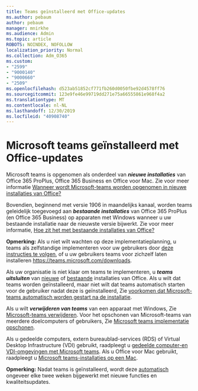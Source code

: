 ```yaml
---
title: Teams geïnstalleerd met Office-updates
ms.author: pebaum
author: pebaum
manager: mnirkhe
ms.audience: Admin
ms.topic: article
ROBOTS: NOINDEX, NOFOLLOW
localization_priority: Normal
ms.collection: Adm_O365
ms.custom:
- "2599"
- "9000140"
- "9000660"
- "2509"
ms.openlocfilehash: d523ab51852cf771fb260d0050fbe92d4578ff76
ms.sourcegitcommit: 123e9fe46e99719dd271e75a66555861e968f4a2
ms.translationtype: MT
ms.contentlocale: nl-NL
ms.lasthandoff: 12/30/2019
ms.locfileid: "40908740"
---
```

# <a name="microsoft-teams-installed-with-office-updates"></a>Microsoft teams geïnstalleerd met Office-updates

Microsoft teams is opgenomen als onderdeel van ***nieuwe installaties*** van Office 365 ProPlus, Office 365 Business en Office voor Mac. Zie voor meer informatie [Wanneer wordt Microsoft-teams worden opgenomen in nieuwe installaties van Office?](https://docs.microsoft.com/deployoffice/teams-install#when-will-microsoft-teams-start-being-included-with-new-installations-of-office-365-proplus)

Bovendien, beginnend met versie 1906 in maandelijks kanaal, worden teams geleidelijk toegevoegd aan ***bestaande installaties*** van Office 365 ProPlus (en Office 365 Business) op apparaten met Windows wanneer u uw bestaande installatie naar de nieuwste versie bijwerkt. Zie voor meer informatie, [Hoe zit het met bestaande installaties van Office?](https://docs.microsoft.com/deployoffice/teams-install#what-about-existing-installations-of-office-365-proplus)

**Opmerking:** Als u niet wilt wachten op deze implementatieplanning, u teams als zelfstandige implementeren voor uw gebruikers door [deze instructies te volgen](https://docs.microsoft.com/MicrosoftTeams/msi-deployment), of u uw gebruikers teams voor zichzelf laten installeren https://teams.microsoft.com/downloads.

Als uw organisatie is niet klaar om teams te implementeren, u ***teams uitsluiten*** van [nieuwe](https://docs.microsoft.com/deployoffice/teams-install#how-to-exclude-microsoft-teams-from-new-installations-of-office-365-proplus) of [bestaande](https://docs.microsoft.com/deployoffice/teams-install#use-group-policy-to-control-the-installation-of-microsoft-teams) installaties van Office. Als u wilt dat teams worden geïnstalleerd, maar niet wilt dat teams automatisch starten voor de gebruiker nadat deze is geïnstalleerd, Zie [voorkomen dat Microsoft-teams automatisch worden gestart na de installatie](https://docs.microsoft.com/deployoffice/teams-install#use-group-policy-to-prevent-microsoft-teams-from-starting-automatically-after-installation).

Als u wilt ***verwijderen van teams*** van een apparaat met Windows, Zie [Microsoft-teams verwijderen](https://support.office.com/article/uninstall-microsoft-teams-3b159754-3c26-4952-abe7-57d27f5f4c81). Voor het opschonen van Microsoft-teams van meerdere doelcomputers of gebruikers, Zie [Microsoft teams implementatie opschonen](https://docs.microsoft.com/microsoftteams/scripts/powershell-script-teams-deployment-clean-up).

Als u gedeelde computers, extern bureaublad-services (RDS) of Virtual Desktop Infrastructure (VDI) gebruikt, raadpleegt u [gedeelde computer-en VDI-omgevingen met Microsoft teams](https://docs.microsoft.com/deployoffice/teams-install#shared-computer-and-vdi-environments-with-microsoft-teams). Als u Office voor Mac gebruikt, raadpleegt u [Microsoft teams-installaties op een Mac](https://docs.microsoft.com/en-us/deployoffice/teams-install#microsoft-teams-installations-on-a-mac).

**Opmerking:** Nadat teams is geïnstalleerd, wordt deze [automatisch](https://docs.microsoft.com/deployoffice/teams-install#feature-and-quality-updates-for-microsoft-teams) ongeveer elke twee weken bijgewerkt met nieuwe functies en kwaliteitsupdates. 